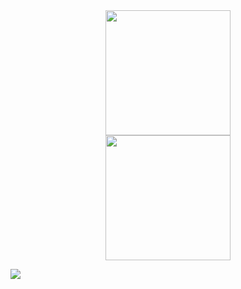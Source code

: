 <div id="header" align="center">
  <img src="https://media.giphy.com/media/QuDgW7dXQfCZiWVXD4/giphy.gif" width="200"/>
</div>

<div id="header" align="center">
  <img src="https://media.giphy.com/media/lkmM9NBSGUbKde24c9/giphy.gif" width="200"/>
</div>

<a href="https://www.linkedin.com/in/rgbg/" ><img src="https://img.shields.io/badge/LinkedIn-0077B5?style=for-the-badge&logo=linkedin&logoColor=white"/></a>




